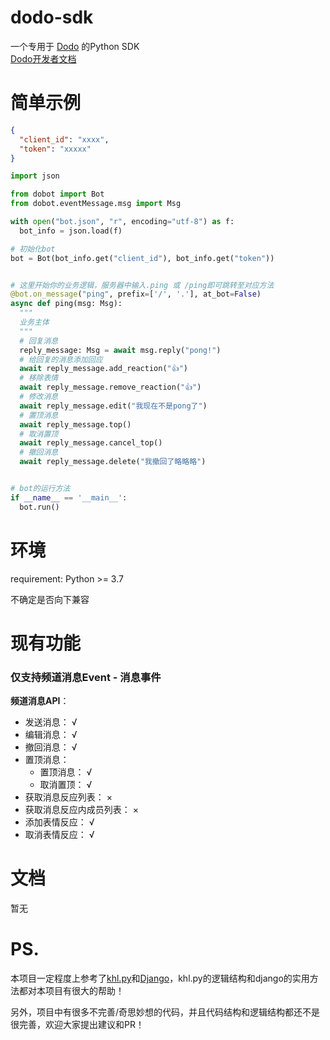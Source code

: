 # dodo-sdk

一个专用于 [Dodo](https://www.imdodo.com/) 的Python SDK  
[Dodo开发者文档](https://open.imdodo.com/)

# 简单示例

```json
{
  "client_id": "xxxx",
  "token": "xxxxx"
}
```

```python
import json

from dobot import Bot
from dobot.eventMessage.msg import Msg

with open("bot.json", "r", encoding="utf-8") as f:
  bot_info = json.load(f)

# 初始化bot
bot = Bot(bot_info.get("client_id"), bot_info.get("token"))


# 这里开始你的业务逻辑，服务器中输入.ping 或 /ping即可跳转至对应方法
@bot.on_message("ping", prefix=['/', '.'], at_bot=False)
async def ping(msg: Msg):
  """
  业务主体
  """
  # 回复消息
  reply_message: Msg = await msg.reply("pong!")
  # 给回复的消息添加回应
  await reply_message.add_reaction("👍")
  # 移除表情
  await reply_message.remove_reaction("👍")
  # 修改消息
  await reply_message.edit("我现在不是pong了")
  # 置顶消息
  await reply_message.top()
  # 取消置顶
  await reply_message.cancel_top()
  # 撤回消息
  await reply_message.delete("我撤回了略略略")


# bot的运行方法
if __name__ == '__main__':
  bot.run()
```

# 环境

requirement: Python >= 3.7

不确定是否向下兼容

# 现有功能

### 仅支持频道消息Event - 消息事件

**频道消息API**：

- 发送消息： √
- 编辑消息： √
- 撤回消息： √
- 置顶消息：
    - 置顶消息： √
    - 取消置顶： √
- 获取消息反应列表： ×
- 获取消息反应内成员列表： ×
- 添加表情反应： √
- 取消表情反应： √

# 文档

暂无

# PS.

本项目一定程度上参考了[khl.py](https://github.com/TWT233/khl.py)和[Django](https://github.com/django/django)，khl.py的逻辑结构和django的实用方法都对本项目有很大的帮助！

另外，项目中有很多不完善/奇思妙想的代码，并且代码结构和逻辑结构都还不是很完善，欢迎大家提出建议和PR！


